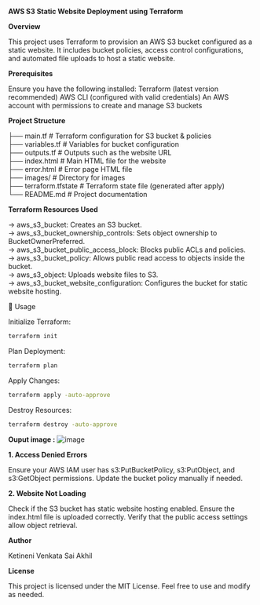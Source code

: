**AWS S3 Static Website Deployment using Terraform**

**Overview**

This project uses Terraform to provision an AWS S3 bucket configured as a static website. It includes bucket policies, access control configurations, and automated file uploads to host a static website.

**Prerequisites**

Ensure you have the following installed:
Terraform (latest version recommended)
AWS CLI (configured with valid credentials)
An AWS account with permissions to create and manage S3 buckets

**Project Structure**

├── main.tf               # Terraform configuration for S3 bucket & policies                                             
├── variables.tf          # Variables for bucket configuration                                         
├── outputs.tf            # Outputs such as the website URL                                   
├── index.html            # Main HTML file for the website                                         
├── error.html            # Error page HTML file                                       
├── images/               # Directory for images                                
├── terraform.tfstate     # Terraform state file (generated after apply)                      
└── README.md             # Project documentation                                           

**Terraform Resources Used**

-> aws_s3_bucket: Creates an S3 bucket.                                                           
-> aws_s3_bucket_ownership_controls: Sets object ownership to BucketOwnerPreferred.                                  
-> aws_s3_bucket_public_access_block: Blocks public ACLs and policies.                                        
-> aws_s3_bucket_policy: Allows public read access to objects inside the bucket.                                       
-> aws_s3_object: Uploads website files to S3.                                                                  
-> aws_s3_bucket_website_configuration: Configures the bucket for static website hosting.                                           

🔧 Usage

Initialize Terraform:
```sh
terraform init
```
Plan Deployment:
```sh
terraform plan
 ```
Apply Changes:
```sh
terraform apply -auto-approve
 ```
Destroy Resources:
```sh
terraform destroy -auto-approve
 ```

**Ouput image :**
![image](https://github.com/user-attachments/assets/92e2f97b-8d1a-419c-91ca-0683f5474a12)

**1. Access Denied Errors**

Ensure your AWS IAM user has s3:PutBucketPolicy, s3:PutObject, and s3:GetObject permissions.
Update the bucket policy manually if needed.

**2. Website Not Loading**

Check if the S3 bucket has static website hosting enabled.
Ensure the index.html file is uploaded correctly.
Verify that the public access settings allow object retrieval.

**Author**

Ketineni Venkata Sai Akhil

**License**

This project is licensed under the MIT License. Feel free to use and modify as needed.

